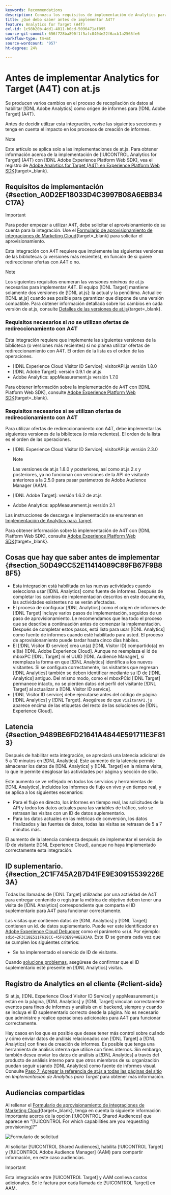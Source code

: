 ```yaml
---
keywords: Recommendations
description: Conozca los requisitos de implementación de Analytics para  [!DNL Target] (A4T) y qué debe tener en cuenta antes de implementar esta integración.
title: ¿Qué debo saber antes de implementar A4T?
feature: Analytics for Target (A4T)
exl-id: 1c98b20b-4dd1-4011-b0cd-5096471af095
source-git-commit: 656f728ba890f1f5afc0404e22f6acb1a2565fe6
workflow-type: tm+mt
source-wordcount: '957'
ht-degree: 24%

---
```


# Antes de implementar Analytics for Target (A4T) con at.js

Se producen varios cambios en el proceso de recopilación de datos al habilitar [!DNL Adobe Analytics] como origen de informes para [!DNL Adobe Target] (A4T).

Antes de decidir utilizar esta integración, revise las siguientes secciones y tenga en cuenta el impacto en los procesos de creación de informes.

>[!NOTE]
>
>Este artículo se aplica solo a las implementaciones de at.js. Para obtener información acerca de la implementación de [!UICONTROL Analytics for Target] (A4T) con [!DNL Adobe Experience Platform Web SDK], vea el registro de [Adobe Analytics for Target (A4T) en Experience Platform Web SDK](https://experienceleague.adobe.com/docs/target-dev/developer/a4t/overview-a4t.html?lang=es){target=_blank}.

## Requisitos de implementación {#section_A0D2EF18033D4C3997B08A6EBB34C17A}

>[!IMPORTANT]
>
>Para poder empezar a utilizar A4T, debe solicitar el aprovisionamiento de su cuenta para la integración. Use el [Formulario de aprovisionamiento de integraciones de Marketing Cloud](https://survey.adobe.com/jfe/form/SV_ekBHTLSoP5Zki2y){target=_blank} para solicitar el aprovisionamiento.

Esta integración con A4T requiere que implemente las siguientes versiones de las bibliotecas (o versiones más recientes), en función de si quiere redireccionar ofertas con A4T o no.

>[!NOTE]
>
>Los siguientes requisitos enumeran las *versiones mínimas* de at.js necesarias para implementar A4T. El equipo [!DNL Target] mantiene solamente dos versiones de [!DNL at.js]: la actual y la penúltima. Actualice [!DNL at.js] cuando sea posible para garantizar que dispone de una versión compatible. Para obtener información detallada sobre los cambios en cada versión de at.js, consulte [Detalles de las versiones de at.js](https://experienceleague.corp.adobe.com/docs/target-dev/developer/client-side/at-js-implementation/target-atjs-versions.html?lang=es){target=_blank}.

### Requisitos necesarios si *no* se utilizan ofertas de redireccionamiento con A4T

Esta integración requiere que implemente las siguientes versiones de la biblioteca (o versiones más recientes) si no planea utilizar ofertas de redireccionamiento con A4T. El orden de la lista es el orden de las operaciones.

* [!DNL Experience Cloud Visitor ID Service]: visitorAPI.js versión 1.8.0
* [!DNL Adobe Target]: versión 0.9.1 de at.js
* Adobe Analytics: appMeasurement.js versión 1.7.0

Para obtener información sobre la implementación de A4T con [!DNL Platform Web SDK], consulte [Adobe Experience Platform Web SDK](https://experienceleague.adobe.com/docs/target-dev/developer/client-side/aep-web-sdk.html?lang=es){target=_blank}.

### Requisitos necesarios si se utilizan ofertas de redireccionamiento con A4T

Para utilizar ofertas de redireccionamiento con A4T, debe implementar las siguientes versiones de la biblioteca (o más recientes). El orden de la lista es el orden de las operaciones.

* [!DNL Experience Cloud Visitor ID Service]: visitorAPI.js versión 2.3.0

  >[!NOTE]
  >
  >Las versiones de at.js 1.8.0 y posteriores, así como at.js 2.x y posteriores, ya no funcionan con versiones de la API de visitante anteriores a la 2.5.0 para pasar parámetros de Adobe Audience Manager (AAM).

* [!DNL Adobe Target]: versión 1.6.2 de at.js

* Adobe Analytics: appMeasurement.js versión 2.1

Las instrucciones de descarga e implementación se enumeran en [Implementación de Analytics para Target](/help/main/c-integrating-target-with-mac/a4t/a4timplementation.md).

Para obtener información sobre la implementación de A4T con [!DNL Platform Web SDK], consulte [Adobe Experience Platform Web SDK](https://experienceleague.adobe.com/docs/target-dev/developer/client-side/aep-web-sdk.html?lang=es){target=_blank}.

## Cosas que hay que saber antes de implementar {#section_50D49CC52E11414089C89FB67F9B88F5}

* Esta integración está habilitada en las nuevas actividades cuando selecciona usar [!DNL Analytics] como fuente de informes. Después de completar los cambios de implementación descritos en este documento, las actividades existentes no se verán afectadas.
* El proceso de configurar [!DNL Analytics] como el origen de informes de [!DNL Target] incluye varios pasos de implementación, seguidos de un paso de aprovisionamiento. Le recomendamos que lea todo el proceso que se describe a continuación antes de comenzar la implementación. Después de completar estos pasos, está listo para usar [!DNL Analytics] como fuente de informes cuando esté habilitado para usted. El proceso de aprovisionamiento puede tardar hasta cinco días hábiles.
* El [!DNL Visitor ID service] crea un(a) [!DNL Visitor ID] compartido(a) en el(la) [!DNL Adobe Experience Cloud]. Aunque no reemplaza el id de mboxPC [!DNL Target] ni el UUID [!DNL Audience Manager], sí reemplaza la forma en que [!DNL Analytics] identifica a los nuevos visitantes. Si se configura correctamente, los visitantes que regresan [!DNL Analytics] también se deben identificar mediante su ID de [!DNL Analytics] antiguo. Del mismo modo, como el mboxPCid [!DNL Target] permanece intacto, no se pierden datos del perfil del visitante [!DNL Target] al actualizar a [!DNL Visitor ID service].
* [!DNL Visitor ID service] debe ejecutarse antes del código de página [!DNL Analytics] y [!DNL Target]. Asegúrese de que `VisitorAPI.js` aparece encima de las etiquetas del resto de las soluciones de [!DNL Experience Cloud].

## Latencia {#section_9489BE6FD21641A4844E591711E3F813}

Después de habilitar esta integración, se apreciará una latencia adicional de 5 a 10 minutos en [!DNL Analytics]. Este aumento de la latencia permite almacenar los datos de [!DNL Analytics] y [!DNL Target] en la misma visita, lo que le permite desglosar las actividades por página y sección de sitio.

Este aumento se ve reflejado en todos los servicios y herramientas de [!DNL Analytics], incluidos los informes de flujo en vivo y en tiempo real, y se aplica a los siguientes escenarios:

* Para el flujo en directo, los informes en tiempo real, las solicitudes de la API y todos los datos actuales para las variables de tráfico, solo se retrasan las visitas con un ID de datos suplementario.
* Para los datos actuales en las métricas de conversión, los datos finalizados y las fuentes de datos, todas las visitas se retrasan de 5 a 7 minutos más.

El aumento de la latencia comienza después de implementar el servicio de ID de visitante [!DNL Experience Cloud], aunque no haya implementado correctamente esta integración.

## ID suplementario.  {#section_2C1F745A2B7D41FE9E30915539226E3A}

Todas las llamadas de [!DNL Target] utilizadas por una actividad de A4T para entregar contenido o registrar la métrica de objetivo deben tener una visita de [!DNL Analytics] correspondiente que comparta el ID suplementario para A4T para funcionar correctamente.

Las visitas que contienen datos de [!DNL Analytics] y [!DNL Target] contienen un id. de datos suplementario. Puede ver este identificador en [Adobe Experience Cloud Debugger](https://experienceleague.adobe.com/docs/debugger/using/experience-cloud-debugger.html?lang=es) como el parámetro `sdid`. Por ejemplo: `sdid=2F3C18E511F618CC-45F83E994AEE93A0`. Este ID se genera cada vez que se cumplen los siguientes criterios:

* Se ha implementado el servicio de ID de visitante.

Cuando [solucione problemas](/help/main/c-integrating-target-with-mac/a4t/c-a4t-troubleshooting/a4t-troubleshooting.md), asegúrese de confirmar que el ID suplementario esté presente en [!DNL Analytics] visitas.

## Registro de Analytics en el cliente {#client-side}

Si at.js, [!DNL Experience Cloud Visitor ID Service] y appMeasurement.js están en la página, [!DNL Analytics] y [!DNL Target] vinculan correctamente eventos para fines de informes y análisis en el backend, siempre y cuando se incluya el ID suplementario correcto desde la página. No es necesario que administre y realice operaciones adicionales para A4T para funcionar correctamente.

Hay casos en los que es posible que desee tener más control sobre cuándo y cómo enviar datos de análisis relacionados con [!DNL Target] a [!DNL Analytics] con fines de creación de informes. Es posible que tenga una herramienta de análisis interna que utilice con fines internos. Sin embargo, también desea enviar los datos de análisis a [!DNL Analytics] a través del producto de análisis interno para que otros miembros de su organización puedan seguir usando [!DNL Analytics] como fuente de informes visual. Consulte [Paso 7: Agregar la referencia de at.js a todas las páginas del sitio](/help/main/c-integrating-target-with-mac/a4t/a4timplementation.md#step7) en *Implementación de Analytics para Target* para obtener más información.

## Audiencias compartidas

Al rellenar el [Formulario de aprovisionamiento de integraciones de Marketing Cloud](https://survey.adobe.com/jfe/form/SV_ekBHTLSoP5Zki2y){target=_blank}, tenga en cuenta la siguiente información importante acerca de la opción [!UICONTROL Shared Audiences] que aparece en &quot;[!UICONTROL For which capabilities are you requesting provisioning]?&quot;

![Formulario de solicitud](/help/main/c-integrating-target-with-mac/a4t/assets/request-form.png)

Al solicitar [!UICONTROL Shared Audiences], habilita [!UICONTROL Target] y [!UICONTROL Adobe Audience Manager] (AAM) para compartir información, en este caso audiencias.

>[!IMPORTANT]
>
>Esta integración entre [!UICONTROL Target] y AAM conlleva costos adicionales. Se le factura por cada llamada de [!UICONTROL Target] en AAM.
